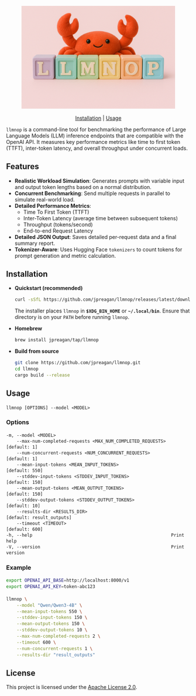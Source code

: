 <!-- Centered version -->
<p align="center">
  <img src="assets/llmnop.png" alt="llmnop" width="420">
</p>

<p align="center">
  <a href="#installation">Installation</a> | <a href="#usage">Usage</a>
</p>

`llmnop` is a command-line tool for benchmarking the performance of Large Language Models (LLM) inference endpoints that are compatible with the OpenAI API. It measures key performance metrics like time to first token (TTFT), inter-token latency, and overall throughput under concurrent loads.

## Features

- **Realistic Workload Simulation**: Generates prompts with variable input and output token lengths based on a normal distribution.
- **Concurrent Benchmarking**: Send multiple requests in parallel to simulate real-world load.
- **Detailed Performance Metrics**:
  - Time To First Token (TTFT)
  - Inter-Token Latency (average time between subsequent tokens)
  - Throughput (tokens/second)
  - End-to-end Request Latency
- **Detailed JSON Output**: Saves detailed per-request data and a final summary report.
- **Tokenizer-Aware**: Uses Hugging Face `tokenizers` to count tokens for prompt generation and metric calculation.

## Installation

- **Quickstart (recommended)**

  ```bash
  curl -sSfL https://github.com/jpreagan/llmnop/releases/latest/download/llmnop-installer.sh | sh
  ```

  The installer places `llmnop` in **`$XDG_BIN_HOME`** or **`~/.local/bin`**. Ensure that directory is on your `PATH` before running `llmnop`.

- **Homebrew**

  ```bash
  brew install jpreagan/tap/llmnop
  ```

- **Build from source**

  ```bash
  git clone https://github.com/jpreagan/llmnop.git
  cd llmnop
  cargo build --release
  ```

## Usage

```
llmnop [OPTIONS] --model <MODEL>
```

### Options

```
-m, --model <MODEL>
    --max-num-completed-requests <MAX_NUM_COMPLETED_REQUESTS>  [default: 1]
    --num-concurrent-requests <NUM_CONCURRENT_REQUESTS>        [default: 1]
    --mean-input-tokens <MEAN_INPUT_TOKENS>                    [default: 550]
    --stddev-input-tokens <STDDEV_INPUT_TOKENS>                [default: 150]
    --mean-output-tokens <MEAN_OUTPUT_TOKENS>                  [default: 150]
    --stddev-output-tokens <STDDEV_OUTPUT_TOKENS>              [default: 10]
    --results-dir <RESULTS_DIR>                                [default: result_outputs]
    --timeout <TIMEOUT>                                        [default: 600]
-h, --help                                                     Print help
-V, --version                                                  Print version
```

### Example

```bash
export OPENAI_API_BASE=http://localhost:8000/v1
export OPENAI_API_KEY=token-abc123

llmnop \
    --model "Qwen/Qwen3-4B" \
    --mean-input-tokens 550 \
    --stddev-input-tokens 150 \
    --mean-output-tokens 150 \
    --stddev-output-tokens 10 \
    --max-num-completed-requests 2 \
    --timeout 600 \
    --num-concurrent-requests 1 \
    --results-dir "result_outputs"
```

## License

This project is licensed under the [Apache License 2.0](https://www.apache.org/licenses/LICENSE-2.0).
